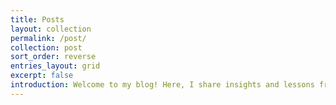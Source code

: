 ```yaml
---
title: Posts
layout: collection
permalink: /post/
collection: post
sort_order: reverse
entries_layout: grid
excerpt: false
introduction: Welcome to my blog! Here, I share insights and lessons from my career journey. I wanted to create a journal to collect and solidify what I've learned and hopefully spark interest in these topics for others.
---
```

